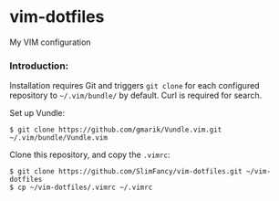 # vim-dotfiles
My VIM configuration

### Introduction:

Installation requires Git and triggers `git clone` for each configured repository to `~/.vim/bundle/` by default. Curl is required for search.

Set up Vundle:

```
$ git clone https://github.com/gmarik/Vundle.vim.git ~/.vim/bundle/Vundle.vim
```

Clone this repository, and copy the `.vimrc`:

```
$ git clone https://github.com/SlimFancy/vim-dotfiles.git ~/vim-dotfiles
$ cp ~/vim-dotfiles/.vimrc ~/.vimrc
```


